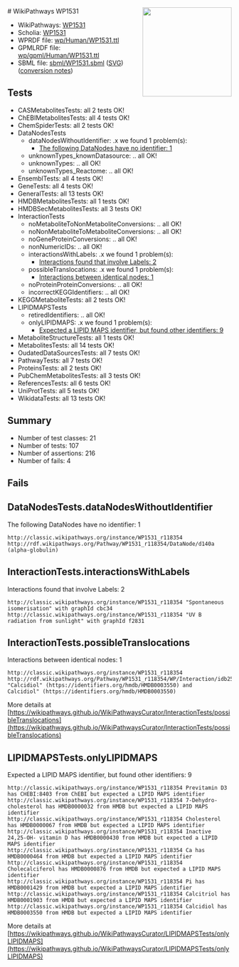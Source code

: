 <img style="float: right; width: 200px" src="../logo.png" />
# WikiPathways WP1531

* WikiPathways: [WP1531](https://identifiers.org/wikipathways:WP1531)
* Scholia: [WP1531](https://scholia.toolforge.org/wikipathways/WP1531)
* WPRDF file: [wp/Human/WP1531.ttl](../wp/Human/WP1531.ttl)
* GPMLRDF file: [wp/gpml/Human/WP1531.ttl](../wp/gpml/Human/WP1531.ttl)
* SBML file: [sbml/WP1531.sbml](../sbml/WP1531.sbml) ([SVG](../sbml/WP1531.svg)) ([conversion notes](../sbml/WP1531.txt))

## Tests
* CASMetabolitesTests: all 2 tests OK!
* ChEBIMetabolitesTests: all 4 tests OK!
* ChemSpiderTests: all 2 tests OK!
* DataNodesTests
    * dataNodesWithoutIdentifier: .x we found 1 problem(s):
        * [The following DataNodes have no identifier: 1](#d2d32fa0)
    * unknownTypes_knownDatasource: .. all OK!
    * unknownTypes: .. all OK!
    * unknownTypes_Reactome: .. all OK!
* EnsemblTests: all 4 tests OK!
* GeneTests: all 4 tests OK!
* GeneralTests: all 13 tests OK!
* HMDBMetabolitesTests: all 1 tests OK!
* HMDBSecMetabolitesTests: all 3 tests OK!
* InteractionTests
    * noMetaboliteToNonMetaboliteConversions: .. all OK!
    * noNonMetaboliteToMetaboliteConversions: .. all OK!
    * noGeneProteinConversions: .. all OK!
    * nonNumericIDs: .. all OK!
    * interactionsWithLabels: .x we found 1 problem(s):
        * [Interactions found that involve Labels: 2](#630d2679)
    * possibleTranslocations: .x we found 1 problem(s):
        * [Interactions between identical nodes: 1](#1c118206)
    * noProteinProteinConversions: .. all OK!
    * incorrectKEGGIdentifiers: .. all OK!
* KEGGMetaboliteTests: all 2 tests OK!
* LIPIDMAPSTests
    * retiredIdentifiers: .. all OK!
    * onlyLIPIDMAPS: .x we found 1 problem(s):
        * [Expected a LIPID MAPS identifier, but found other identifiers: 9](#48cc60c0)
* MetaboliteStructureTests: all 1 tests OK!
* MetabolitesTests: all 14 tests OK!
* OudatedDataSourcesTests: all 7 tests OK!
* PathwayTests: all 7 tests OK!
* ProteinsTests: all 2 tests OK!
* PubChemMetabolitesTests: all 3 tests OK!
* ReferencesTests: all 6 tests OK!
* UniProtTests: all 5 tests OK!
* WikidataTests: all 13 tests OK!


## Summary

* Number of test classes: 21
* Number of tests: 107
* Number of assertions: 216
* Number of fails: 4

## Fails

<a name="d2d32fa0" />

## DataNodesTests.dataNodesWithoutIdentifier

The following DataNodes have no identifier: 1
```
http://classic.wikipathways.org/instance/WP1531_r118354 http://rdf.wikipathways.org/Pathway/WP1531_r118354/DataNode/d140a (alpha-globulin)
```

<a name="630d2679" />

## InteractionTests.interactionsWithLabels

Interactions found that involve Labels: 2
```
http://classic.wikipathways.org/instance/WP1531_r118354 "Spontaneous isomerisation" with graphId cbc34
http://classic.wikipathways.org/instance/WP1531_r118354 "UV B radiation from sunlight" with graphId f2831
```

<a name="1c118206" />

## InteractionTests.possibleTranslocations

Interactions between identical nodes: 1
```
http://classic.wikipathways.org/instance/WP1531_r118354 http://rdf.wikipathways.org/Pathway/WP1531_r118354/WP/Interaction/idb2536244 "Calcidiol" (https://identifiers.org/hmdb/HMDB0003550) and 
Calcidiol" (https://identifiers.org/hmdb/HMDB0003550)
```

More details at [https://wikipathways.github.io/WikiPathwaysCurator/InteractionTests/possibleTranslocations](https://wikipathways.github.io/WikiPathwaysCurator/InteractionTests/possibleTranslocations)

<a name="48cc60c0" />

## LIPIDMAPSTests.onlyLIPIDMAPS

Expected a LIPID MAPS identifier, but found other identifiers: 9
```
http://classic.wikipathways.org/instance/WP1531_r118354 Previtamin D3 has CHEBI:8403 from ChEBI but expected a LIPID MAPS identifier
http://classic.wikipathways.org/instance/WP1531_r118354 7-Dehydro- cholesterol has HMDB0000032 from HMDB but expected a LIPID MAPS identifier
http://classic.wikipathways.org/instance/WP1531_r118354 Cholesterol has HMDB0000067 from HMDB but expected a LIPID MAPS identifier
http://classic.wikipathways.org/instance/WP1531_r118354 Inactive 24,25-OH- vitamin D has HMDB0000430 from HMDB but expected a LIPID MAPS identifier
http://classic.wikipathways.org/instance/WP1531_r118354 Ca has HMDB0000464 from HMDB but expected a LIPID MAPS identifier
http://classic.wikipathways.org/instance/WP1531_r118354 Cholecalciferol has HMDB0000876 from HMDB but expected a LIPID MAPS identifier
http://classic.wikipathways.org/instance/WP1531_r118354 Pi has HMDB0001429 from HMDB but expected a LIPID MAPS identifier
http://classic.wikipathways.org/instance/WP1531_r118354 Calcitriol has HMDB0001903 from HMDB but expected a LIPID MAPS identifier
http://classic.wikipathways.org/instance/WP1531_r118354 Calcidiol has HMDB0003550 from HMDB but expected a LIPID MAPS identifier
```

More details at [https://wikipathways.github.io/WikiPathwaysCurator/LIPIDMAPSTests/onlyLIPIDMAPS](https://wikipathways.github.io/WikiPathwaysCurator/LIPIDMAPSTests/onlyLIPIDMAPS)

